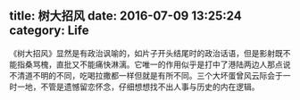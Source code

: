 title: 树大招风
date: 2016-07-09 13:25:24
category: Life
---
《树大招风》显然是有政治讽喻的，如片子开头结尾时的政治话语，但是影射既不能指桑骂槐，直批又不能痛快淋漓。它唯一的作用似乎是打中了港陆两边人那点说不清道不明的不同，吃喝拉撒都一样但就是有所不同。三个大坏蛋曾风云际会于一时一地，不管是遗憾留恋怀念，仔细想想找不出人事与历史的内在逻辑。

